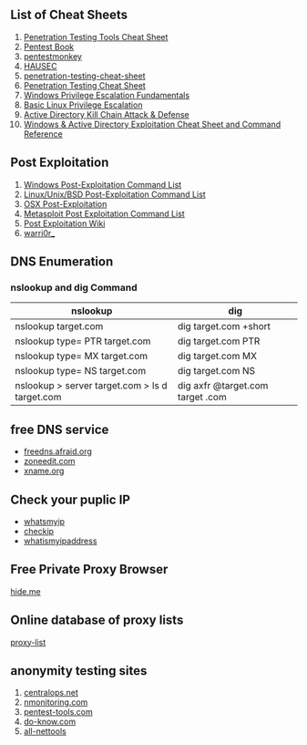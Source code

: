 ## List of Cheat Sheets

1. [Penetration Testing Tools Cheat Sheet](https://highon.coffee/blog/penetration-testing-tools-cheat-sheet/#snmpv3-enumeration-tools)
2. [Pentest Book](https://pentestbook.six2dez.com/)
3. [pentestmonkey](http://pentestmonkey.net/category/cheat-sheet)
4. [HAUSEC](https://hausec.com/pentesting-cheatsheet/)
5. [penetration-testing-cheat-sheet](https://github.com/ivan-sincek/penetration-testing-cheat-sheet#readme)
6. [Penetration Testing Cheat Sheet](https://awesomeopensource.com/project/ivan-sincek/penetration-testing-cheat-sheet)
7. [Windows Privilege Escalation Fundamentals](https://www.fuzzysecurity.com/tutorials/16.html)
8. [Basic Linux Privilege Escalation](https://blog.g0tmi1k.com/2011/08/basic-linux-privilege-escalation/)
9. [Active Directory Kill Chain Attack & Defense](https://github.com/infosecn1nja/AD-Attack-Defense#privilege-escalation)
10. [Windows & Active Directory Exploitation Cheat Sheet and Command Reference](https://casvancooten.com/posts/2020/11/windows-active-directory-exploitation-cheat-sheet-and-command-reference/)


## Post Exploitation
1. [Windows Post-Exploitation Command List](https://docs.google.com/document/d/1U10isynOpQtrIK6ChuReu-K1WHTJm4fgG3joiuz43rw/edit?hl=en_US)
2. [Linux/Unix/BSD Post-Exploitation Command List](https://docs.google.com/document/d/1ObQB6hmVvRPCgPTRZM5NMH034VDM-1N-EWPRz2770K4/edit?hl=en_US)
3. [OSX Post-Exploitation](https://docs.google.com/document/d/10AUm_zUdAQGgoHNo_eS0SO1K-24VVYnulUD2x3rJD3k/edit?hl=en_US)
4. [Metasploit Post Exploitation Command List](https://docs.google.com/document/d/1ZrDJMQkrp_YbU_9Ni9wMNF2m3nIPEA_kekqqqA2Ywto/edit?pref=2&pli=1)
5. [Post Exploitation Wiki](https://github.com/mubix/post-exploitation-wiki)
6. [warri0r_](http://tim3warri0r.blogspot.com/)



## DNS Enumeration

### nslookup and dig Command

|              nslookup                             |               dig                |
| ------------------------------------------------- | -------------------------------- |
| nslookup target.com                               | dig target.com +short            |
| nslookup type= PTR target.com                     | dig target.com PTR               |
| nslookup type= MX target.com                      | dig target.com MX                |
| nslookup type= NS target.com                      | dig target.com NS                |
| nslookup > server target.com > ls d target.com    | dig axfr @target.com target .com |


## free DNS service
- [freedns.afraid.org](https://freedns.afraid.org/)
- [zoneedit.com](https://www.zoneedit.com/dynamic-dns/)
- [xname.org](http://xname.org/)

## Check your puplic IP
- [whatsmyip](https://www.whatsmyip.org/)
- [checkip](http://www.checkip.org/)
- [whatismyipaddress](https://whatismyipaddress.com/)


## Free Private Proxy Browser
[hide.me](https://hide.me/en/proxy)

## Online database of proxy lists
[proxy-list](https://hidemy.name/en/proxy-list/)


## anonymity testing sites
1. [centralops.net](https://centralops.net/co/)
2. [nmonitoring.com](http://www.nmonitoring.com/)
3. [pentest-tools.com](https://pentest-tools.com/)
4. [do-know.com](https://do-know.com/privacy-test.html)
5. [all-nettools](http://www.all-nettools.com/)
